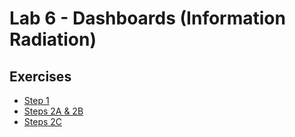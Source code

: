 # Lab 6 - Dashboards (Information Radiation)

## Exercises

* [Step 1](/Lab_6/Lab6_Step_1.pdf)
* [Steps 2A & 2B](/Lab_6/Lab6_Steps_2A_and_B.pdf)
* [Steps 2C](/Lab_6/Lab6_Step_2C.pdf)
